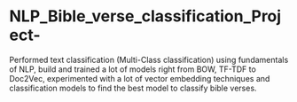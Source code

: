 # NLP_Bible_verse_classification_Project-
Performed text classification (Multi-Class classification) using fundamentals of NLP, build and trained a lot of models right from BOW, TF-TDF to Doc2Vec, experimented with a lot of vector embedding techniques and classification models to find the best model to classify bible verses.
